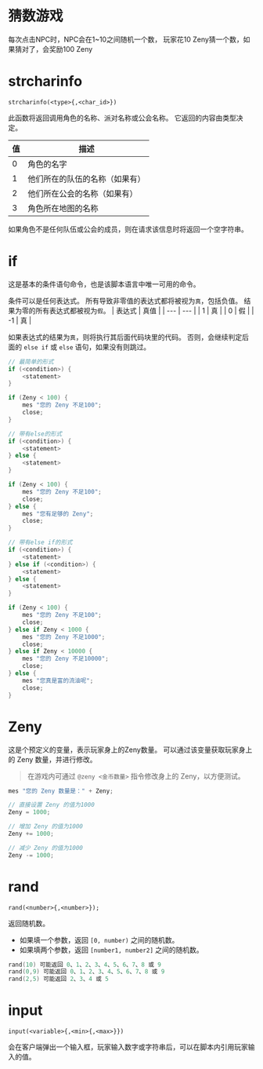 # 猜数游戏

每次点击NPC时，NPC会在1~10之间随机一个数，
玩家花10 Zeny猜一个数，如果猜对了，会奖励100 Zeny

# strcharinfo
```
strcharinfo(<type>{,<char_id>})
```
此函数将返回调用角色的名称、派对名称或公会名称。 它返回的内容由类型决定。

| 值 | 描述 |
| --- | --- |
| 0 | 角色的名字 |
| 1 | 他们所在的队伍的名称（如果有） |
| 2 | 他们所在公会的名称（如果有） |
| 3 | 角色所在地图的名称 |

如果角色不是任何队伍或公会的成员，则在请求该信息时将返回一个空字符串。

# if
这是基本的条件语句命令，也是该脚本语言中唯一可用的命令。

条件可以是任何表达式。 所有导致非零值的表达式都将被视为`真`，包括负值。 结果为零的所有表达式都被视为`假`。
| 表达式 | 真值 |
| --- | --- |
| 1 | 真 |
| 0 | 假 |
| -1 | 真 |

如果表达式的结果为`真`，则将执行其后面代码块里的代码。 否则，会继续判定后面的 `else if` 或 `else` 语句，如果没有则跳过。

```c
// 最简单的形式
if (<condition>) {
	<statement>
}

if (Zeny < 100) {
	mes "您的 Zeny 不足100";
	close;
}

// 带有else的形式
if (<condition>) {
	<statement>
} else {
	<statement>
}

if (Zeny < 100) {
	mes "您的 Zeny 不足100";
	close;
} else {
	mes "您有足够的 Zeny";
	close;
}

// 带有else if的形式
if (<condition>) {
	<statement>
} else if (<condition>) {
	<statement>
} else {
	<statement>
}

if (Zeny < 100) {
	mes "您的 Zeny 不足100";
	close;
} else if Zeny < 1000 {
	mes "您的 Zeny 不足1000";
	close;
} else if Zeny < 10000 {
	mes "您的 Zeny 不足10000";
	close;
} else {
	mes "您真是富的流油呢";
	close;
}
```

# Zeny
这是个预定义的变量，表示玩家身上的Zeny数量。
可以通过该变量获取玩家身上的 Zeny 数量，并进行修改。

> 在游戏内可通过 `@zeny <金币数量>` 指令修改身上的 Zeny，以方便测试。

```c
mes "您的 Zeny 数量是：" + Zeny;

// 直接设置 Zeny 的值为1000
Zeny = 1000;

// 增加 Zeny 的值为1000
Zeny += 1000;

// 减少 Zeny 的值为1000
Zeny -= 1000;
```

# rand
```
rand(<number>{,<number>});
```
返回随机数。
* 如果填一个参数，返回 `[0, number)` 之间的随机数。
* 如果填两个参数，返回 `[number1, number2]` 之间的随机数。

```c
rand(10) 可能返回 0、1、2、3、4、5、6、7、8 或 9
rand(0,9) 可能返回 0、1、2、3、4、5、6、7、8 或 9
rand(2,5) 可能返回 2、3、4 或 5
```

# input
```
input(<variable>{,<min>{,<max>}})
```
会在客户端弹出一个输入框，玩家输入数字或字符串后，可以在脚本内引用玩家输入的值。
